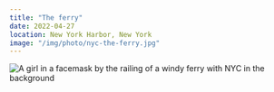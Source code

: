 ```yaml
---
title: "The ferry"
date: 2022-04-27
location: New York Harbor, New York
image: "/img/photo/nyc-the-ferry.jpg"
---
```


![A girl in a facemask by the railing of a windy ferry with NYC in the background](/img/photo/nyc-the-ferry.jpg)
